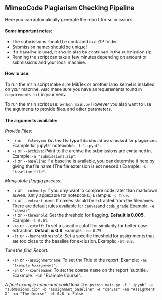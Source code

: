 ## MimeoCode Plagiarism Checking Pipeline
Here you can automatically generate the report for submissions.

#### Some important notes:
- The submissions should be contained in a ZIP folder.
- Submission names should be unique!
- If a baseline is used, it should also be contained in the submission zip.
- Running the script can take a few minutes depending on amount of submissions and your local machine.

#### How to use:
To run the main script make sure MikTex or another latex kernel is installed on your machine.
Also make sure you have all requirements found in `requirements.txt` in your venv.

To run the main script use: `python main.py`
However you also want to use the arguments to provide files, and other parameters.

#### The arguments available:

*Provide Files:*
- `-f` or `--filetype`: Set the file type thta should be checked for plagiarism. Example for jupyter notebooks: `-f ".ipynb"`.
- `-a` or `--archive`: Point to the archive the submissions are contained in. Example: `-a "submissions.zip"`.
- `-b` or `--baseline`: If a baseline is available, you can determine it here by giving the file name (The file extension is not needed.) Example: `-b "baseline_file"`.

*Manipulate flaggig process:*
- `-c` or `--codeonly`: If you only want to compare code rater than markdown aswell. (Only applicable for notebooks.) Example: `-c True`.
- `-e` or `--extract_name`: If names should be extracted from the filenames. There are default rules available for `canvas`and `code_grade`. Example: `-e "canvas"`
- `-t` or `--threshold`: Set the threshold for flagging. **Default is 0.005**. Example: `-t 0.01`.
- `-co` or `--cutoff`: To set a specific cutoff for similarity for better case extraction. **Default is 0.8**. Example: `-co 0.75`.
- `-bt` or `--barrenthreshold`: Set a specific threshold for assignments that are too close to the baseline for exclusion. Example: `-bt 0.8`. 

*Tune the final Report:*
- `-an` or `--assignmentname`: To set the Title of the report. Example: `-an "Example Assignment"`.
- `-cn` or `--coursename`: To set the course name on the report (subtitle). Exaxmple: `-cn "Example Course".

*A final example command could look like:*
`python main.py -f ".ipynb" -a "submssions.zip" -b "assignment_baseline" -e "canvas" -an "Assignment X" -cn "The Course" -bt 0.8 -c False` 